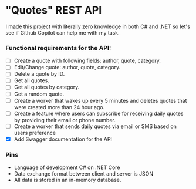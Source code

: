 # "Quotes" REST API
I made this project with literally zero knowledge in both C# and .NET so let's see if Github Copilot can help me with my task.

### Functional requirements for the API:

- [ ] Create a quote with following fields: author, quote, category.
- [ ] Edit/Change quote: author, quote, category.
- [ ] Delete a quote by ID.
- [ ] Get all quotes.
- [ ] Get all quotes by category.
- [ ] Get a random quote.
- [ ] Create a worker that wakes up every 5 minutes and deletes quotes that were created more than 24 hour ago.
- [ ] Create a feature where users can subscribe for receiving daily quotes by providing their email or phone number. 
- [ ] Create a worker that sends daily quotes via email or SMS based on users preference
- [x] Add Swagger documentation for the API

### Pins

  * Language of development C# on .NET Core
  * Data exchange format between client and server is JSON
  * All data is stored in an in-memory database.
